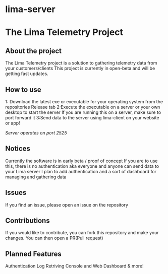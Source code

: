 # lima-server

# The Lima Telemetry Project

## About the project

The Lima Telemetry project is a solution to gathering telemetry data from your customers/clients
This project is currently in open-beta and will be getting fast updates.

## How to use

1: Download the latest exe or executable for your operating system from the repositories Release tab
2:Execute the executable on a server or your own desktop to start the server
If you are running this on a server, make sure to port forward it
3:Send data to the server using lima-client on your website or app!

_Server operates on port 2525_

## Notices

Currently the software is in early beta / proof of concept
If you are to use this, there is no authentication aka everyone and anyone can send data to your Lima server
I plan to add authentication and a sort of dashboard for managing and gathering data

## Issues

If you find an issue, please open an issue on the repository

## Contributions

If you would like to contribute, you can fork this repository and make your changes. You can then open a PR(Pull request)

## Planned Features

Authentication
Log Retriving
Console and Web Dashboard
& more!
